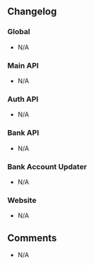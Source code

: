 ## Changelog

### Global
- N/A

### Main API
- N/A

### Auth API
- N/A

### Bank API
- N/A

### Bank Account Updater
- N/A

### Website
- N/A

## Comments
- N/A